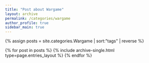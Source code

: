 ```yaml
---
title: "Post about Wargame"
layout: archive
permalink: /categories/wargame
author_profile: true
sidebar_main: true
---
```


{% assign posts = site.categories.Wargame | sort:"tags" | reverse %}

{% for post in posts %}
  {% include archive-single.html type=page.entries_layout %}
{% endfor %}
